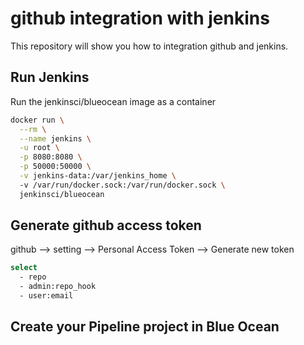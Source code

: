 # github integration with jenkins

This repository will show you how to integration github and jenkins.

## Run Jenkins

Run the jenkinsci/blueocean image as a container
```bash
docker run \
  --rm \
  --name jenkins \
  -u root \
  -p 8080:8080 \
  -p 50000:50000 \
  -v jenkins-data:/var/jenkins_home \ 
  -v /var/run/docker.sock:/var/run/docker.sock \
  jenkinsci/blueocean
```

## Generate github access token
github --> setting --> Personal Access Token --> Generate new token
```bash
select
  - repo
  - admin:repo_hook
  - user:email
```

## Create your Pipeline project in Blue Ocean
